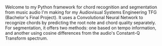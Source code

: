 Welcome to my Python framework for chord recognition and segmentation from music audio I'm making for my Audiovisual Systems Engineering TFG (Bachelor's Final Project). It uses a Convolutional Neural Network to recognize chords by predicting the root note and chord quality separately. For segmentation, it offers two methods: one based on tempo information, and another using cosine differences from the audio's Constant-Q Transform spectrum.
